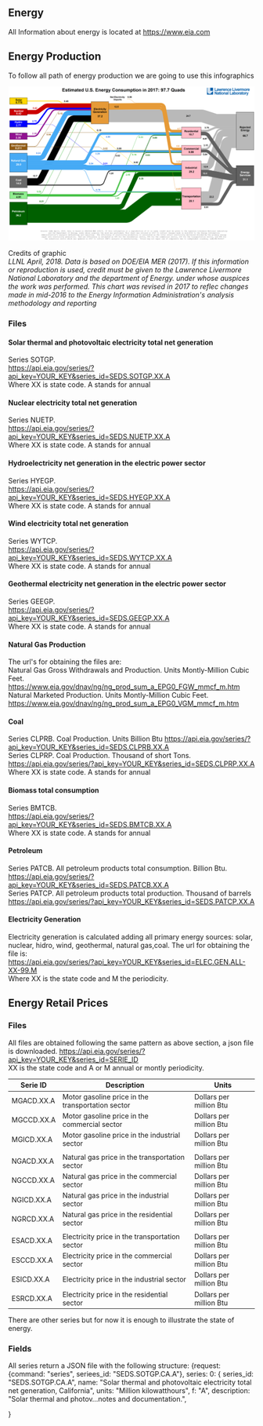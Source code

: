 ## Energy

All Information about energy is located at https://www.eia.com

## Energy Production 

To follow all path of energy production we are going to use this infographics <br>

![Energy Infographic](energy_chart.webp)

Credits of graphic <br>
*LLNL April, 2018. Data is based on DOE/EIA MER (2017). If this information or reproduction is used, credit must be given to the Lawrence Livermore National Laboratory and the department of Energy. under whose auspices the work was performed. This chart was revised in 2017 to reflec changes made in mid-2016 to the Energy Information Administration's analysis methodology and reporting*

### Files

#### Solar thermal and photovoltaic electricity total net generation 
Series SOTGP. <br>
https://api.eia.gov/series/?api_key=YOUR_KEY&series_id=SEDS.SOTGP.XX.A <br>
Where XX is state code. A stands for annual <br>

#### Nuclear electricity total net generation
Series NUETP. <br>
https://api.eia.gov/series/?api_key=YOUR_KEY&series_id=SEDS.NUETP.XX.A <br>
Where XX is state code. A stands for annual <br>
	
#### Hydroelectricity net generation in the electric power sector <br>
Series HYEGP. <br>
https://api.eia.gov/series/?api_key=YOUR_KEY&series_id=SEDS.HYEGP.XX.A <br>
Where XX is state code. A stands for annual <br>

#### Wind electricity total net generation
Series WYTCP. <br>
https://api.eia.gov/series/?api_key=YOUR_KEY&series_id=SEDS.WYTCP.XX.A <br>
Where XX is state code. A stands for annual <br>

#### Geothermal electricity net generation in the electric power sector
Series GEEGP. <br>
https://api.eia.gov/series/?api_key=YOUR_KEY&series_id=SEDS.GEEGP.XX.A <br>
Where XX is state code. A stands for annual <br>

#### Natural Gas Production
The url's for obtaining the files are:<br>
Natural Gas Gross Withdrawals and Production. Units Montly-Million Cubic Feet.<br> 
https://www.eia.gov/dnav/ng/ng_prod_sum_a_EPG0_FGW_mmcf_m.htm <br>
Natural Marketed Production. Units Montly-Million Cubic Feet. <br>
https://www.eia.gov/dnav/ng/ng_prod_sum_a_EPG0_VGM_mmcf_m.htm <br>

#### Coal
Series CLPRB. Coal Production. Units Billion Btu
https://api.eia.gov/series/?api_key=YOUR_KEY&series_id=SEDS.CLPRB.XX.A <br>
Series CLPRP. Coal Production. Thousand of short Tons.
https://api.eia.gov/series/?api_key=YOUR_KEY&series_id=SEDS.CLPRP.XX.A <br>
Where XX is state code. A stands for annual <br>

#### Biomass total consumption
Series BMTCB. <br>
https://api.eia.gov/series/?api_key=YOUR_KEY&series_id=SEDS.BMTCB.XX.A <br>
Where XX is state code. A stands for annual <br>

#### Petroleum
Series PATCB. All petroleum products total consumption. Billion Btu.
https://api.eia.gov/series/?api_key=YOUR_KEY&series_id=SEDS.PATCB.XX.A <br>
Series PATCP. All petroleum products total production. Thousand of barrels
https://api.eia.gov/series/?api_key=YOUR_KEY&series_id=SEDS.PATCP.XX.A <br>

#### Electricity Generation
Electricity generation is calculated adding all primary energy sources: solar, nuclear, hidro, wind, geothermal, natural gas,coal.
The url for obtaining the file is:<br>
https://api.eia.gov/series/?api_key=YOUR_KEY&series_id=ELEC.GEN.ALL-XX-99.M<br>
Where XX is the state code and M the periodicity. <br> 

## Energy Retail Prices

### Files

All files are obtained following the same pattern as above section, a json file is downloaded.
https://api.eia.gov/series/?api_key=YOUR_KEY&series_id=SERIE_ID<br>
XX is the state code and A or M annual or montly periodicity.

|Serie ID |Description |Units| 
|---------|------------|-----|
|MGACD.XX.A|Motor gasoline price in the transportation sector |Dollars per million Btu|
|MGCCD.XX.A|Motor gasoline price in the commercial sector     |Dollars per million Btu|
|MGICD.XX.A|Motor gasoline price in the industrial sector     |Dollars per million Btu|
|          |                                                  |                       |
|NGACD.XX.A|Natural gas price in the transportation sector    |Dollars per million Btu|
|NGCCD.XX.A|Natural gas price in the commercial sector        |Dollars per million Btu|
|NGICD.XX.A|Natural gas price in the industrial sector	      |Dollars per million Btu|
|NGRCD.XX.A|Natural gas price in the residential sector	      |Dollars per million Btu|
|          |                                                  |                       |
|ESACD.XX.A|Electricity price in the transportation sector    |Dollars per million Btu|
|ESCCD.XX.A|Electricity price in the commercial sector	      |Dollars per million Btu|
|ESICD.XX.A|Electricity price in the industrial sector	      |Dollars per million Btu|
|ESRCD.XX.A|Electricity price in the residential sector	      |Dollars per million Btu|

There are other series but for now it is enough to illustrate the state of energy.

### Fields

All series return a JSON file with the following structure:
{request:
	{command: "series",
	 seriees_id: "SEDS.SOTGP.CA.A"},
 series:
 0: {
     series_id: "SEDS.SOTGP.CA.A",
     name: "Solar thermal and photovoltaic electricity total net generation, California",
     units: "Million kilowatthours",
     f: "A",
     description: "Solar thermal and photov…notes and documentation.",
     
 }
 















